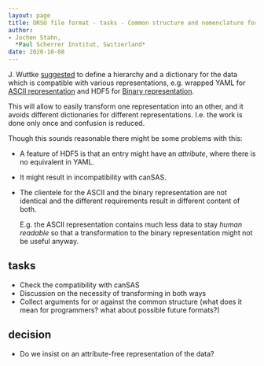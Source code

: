 ```yaml
---
layout: page
title: ORSO file format - tasks - Common structure and nomenclature for all representations
author:
- Jochen Stahn,  
  *Paul Scherrer Institut, Switzerland*
date: 2020-10-08
---
```


J. Wuttke [suggested](https://github.com/jwuttke/file_format/blob/master/current_discussion/dataRepresentation.md)
to define a hierarchy and a dictionary for the data which is
compatible with various representations, e.g. 
wrapped YAML for [ASCII representation](ascii-representation.md) and 
HDF5 for [Binary representation](binary-representation.md).

This will allow to easily transform one representation into an other, and it
avoids different dictionaries for different representations. I.e. the work
is done only once and confusion is reduced. 

Though this sounds reasonable there might be some problems with this:

- A feature of HDF5 is that an entry might have an *attribute*, where there is
  no equivalent in YAML.
- It might result in incompatibility with canSAS.
- The clientele for the ASCII and the binary representation are not identical
  and the different requirements result in different content of both.

  E.g. the ASCII representation contains much less data to stay 
  *human readable* so that a transformation to the binary representation
  might not be useful anyway.

## tasks

- Check the compatibility with canSAS
- Discussion on the necessity of transforming in both ways
- Collect arguments for or against the common structure (what does it
  mean for programmers? what about possible future formats?)

## decision

- Do we insist on an attribute-free representation of the data?


